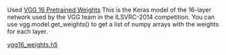 Used [VGG 16 Pretrained Weights](https://gist.github.com/baraldilorenzo/07d7802847aaad0a35d3)
This is the Keras model of the 16-layer network used by the VGG team in the ILSVRC-2014 competition.
You can use vgg.model.get_weights() to get a list of numpy arrays with the weights for each layer.



[vgg16_weights.h5](https://drive.google.com/file/d/0Bz7KyqmuGsilT0J5dmRCM0ROVHc/view)
